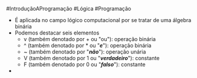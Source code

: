
#IntroduçãoAProgramação #Lógica #Programação 


- É aplicada no campo lógico computacional por se tratar de uma álgebra binária
- Podemos destacar seis elementos
	- v (também denotado por + ou "ou"): operação binária
	- ^ (também denotado por * ou "***e***"): operação binária
	- ~ (também denotado por "***não***"): operação unária
	- V (também denotado por 1 ou "***verdadeiro***"): constante
	- F (também denotado por 0 ou "***falso***"): constante
- 